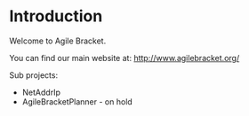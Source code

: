 # Introduction #

Welcome to Agile Bracket.

You can find our main website at:  http://www.agilebracket.org/

Sub projects:
  * NetAddrIp
  * AgileBracketPlanner - on hold




